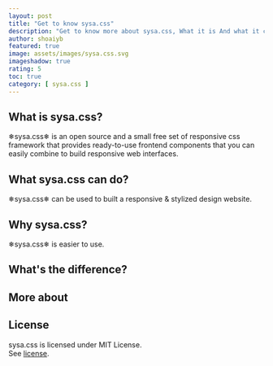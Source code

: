 ```yaml
---
layout: post
title: "Get to know sysa.css"
description: "Get to know more about sysa.css, What it is And what it can do."
author: shoaiyb
featured: true
image: assets/images/sysa.css.svg
imageshadow: true
rating: 5
toc: true
category: [ sysa.css ]
---
```



## What is sysa.css?
❄sysa.css❄ is an open source and a small free set of responsive css framework that provides ready-to-use frontend components that you can easily combine to build responsive web interfaces.

## What sysa.css can do?
❄sysa.css❄ can be used to built a responsive & stylized design website.

## Why sysa.css?
❄sysa.css❄ is easier to use.

## What's the difference?

## More about

## License
sysa.css is licensed under MIT License.     
See <a target="_blank" rel="nofollow" href="https://sysa.ml/">license</a>.
